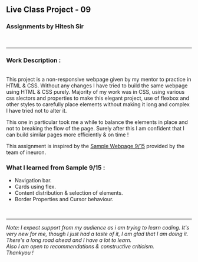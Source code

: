 ## Live Class Project - 09
### Assignments by Hitesh Sir 

<br>

***

### Work Description :
<br>
This project is a non-responsive webpage given by my mentor to practice in HTML & CSS. Without any changes I have tried to build the same webpage using HTML & CSS purely. Majority of my work was in CSS, using various css slectors and properties to make this elegant project, use of flexbox and other styles to carefully place elements without making it long and complex I have tried not to alter it.<br> 

This one in particular took me a while to balance the elements in place and not to breaking the flow of the page. Surely after this I am confident that I can build similar pages more efficiently & on time !<br> 

This assignment is inspired by the
[Sample Webpage 9/15](./9%20Developer%20Landingpage.png ) provided by the team of ineuron.

### What I learned from Sample 9/15 :
- Navigation bar.
- Cards using flex.
- Content distribution & selection of elements.
- Border Properties and Cursor behaviour.


<br>

***

*Note: I expect support from my audience as i am trying to learn coding. It's very new for me, though I just had a taste of it, I am glad that I am doing it. There's a long road ahead and I have a lot to learn. <br>
Also I am open to recommendations & constructive criticism.<br>
Thankyou !*